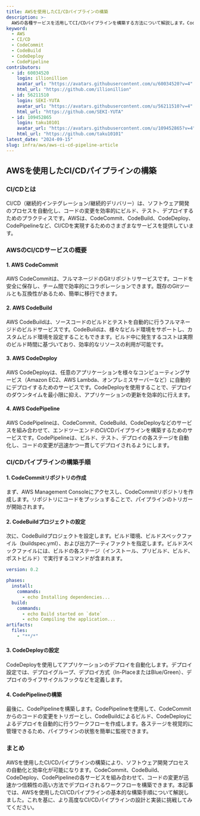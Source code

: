 ```yaml
---
title: AWSを使用したCI/CDパイプラインの構築
description: >-
  AWSの各種サービスを活用してCI/CDパイプラインを構築する方法について解説します。CodeCommit、CodeBuild、CodeDeploy、CodePipelineを組み合わせて、自動化されたビルド、テスト、デプロイのワークフローを作成します。
keyword:
  - AWS
  - CI/CD
  - CodeCommit
  - CodeBuild
  - CodeDeploy
  - CodePipeline
contributors:
  - id: 60034520
    login: illionillion
    avatar_url: "https://avatars.githubusercontent.com/u/60034520?v=4"
    html_url: "https://github.com/illionillion"
  - id: 56211510
    login: SEKI-YUTA
    avatar_url: "https://avatars.githubusercontent.com/u/56211510?v=4"
    html_url: "https://github.com/SEKI-YUTA"
  - id: 109452865
    login: taku10101
    avatar_url: "https://avatars.githubusercontent.com/u/109452865?v=4"
    html_url: "https://github.com/taku10101"
latest_date: "2024-09-15"
slug: infra/aws/aws-ci-cd-pipeline-article
---
```


## AWSを使用したCI/CDパイプラインの構築

### CI/CDとは

CI/CD（継続的インテグレーション/継続的デリバリー）は、ソフトウェア開発のプロセスを自動化し、コードの変更を効率的にビルド、テスト、デプロイするためのプラクティスです。AWSは、CodeCommit、CodeBuild、CodeDeploy、CodePipelineなど、CI/CDを実現するためのさまざまなサービスを提供しています。

### AWSのCI/CDサービスの概要

#### 1. AWS CodeCommit

AWS CodeCommitは、フルマネージドのGitリポジトリサービスです。コードを安全に保存し、チーム間で効率的にコラボレーションできます。既存のGitツールとも互換性があるため、簡単に移行できます。

#### 2. AWS CodeBuild

AWS CodeBuildは、ソースコードのビルドとテストを自動的に行うフルマネージドのビルドサービスです。CodeBuildは、様々なビルド環境をサポートし、カスタムビルド環境を設定することもできます。ビルド中に発生するコストは実際のビルド時間に基づいており、効率的なリソースの利用が可能です。

#### 3. AWS CodeDeploy

AWS CodeDeployは、任意のアプリケーションを様々なコンピューティングサービス（Amazon EC2、AWS Lambda、オンプレミスサーバーなど）に自動的にデプロイするためのサービスです。CodeDeployを使用することで、デプロイのダウンタイムを最小限に抑え、アプリケーションの更新を効率的に行えます。

#### 4. AWS CodePipeline

AWS CodePipelineは、CodeCommit、CodeBuild、CodeDeployなどのサービスを組み合わせて、エンドツーエンドのCI/CDパイプラインを構築するためのサービスです。CodePipelineは、ビルド、テスト、デプロイの各ステージを自動化し、コードの変更が迅速かつ一貫してデプロイされるようにします。

### CI/CDパイプラインの構築手順

#### 1. CodeCommitリポジトリの作成

まず、AWS Management Consoleにアクセスし、CodeCommitリポジトリを作成します。リポジトリにコードをプッシュすることで、パイプラインのトリガーが開始されます。

#### 2. CodeBuildプロジェクトの設定

次に、CodeBuildプロジェクトを設定します。ビルド環境、ビルドスペックファイル（buildspec.yml）、および出力アーティファクトを指定します。ビルドスペックファイルには、ビルドの各ステージ（インストール、プリビルド、ビルド、ポストビルド）で実行するコマンドが含まれます。

```yaml
version: 0.2

phases:
  install:
    commands:
      - echo Installing dependencies...
  build:
    commands:
      - echo Build started on `date`
      - echo Compiling the application...
artifacts:
  files:
    - "**/*"
```

#### 3. CodeDeployの設定

CodeDeployを使用してアプリケーションのデプロイを自動化します。デプロイ設定では、デプロイグループ、デプロイ方式（In-PlaceまたはBlue/Green）、デプロイのライフサイクルフックなどを定義します。

#### 4. CodePipelineの構築

最後に、CodePipelineを構築します。CodePipelineを使用して、CodeCommitからのコードの変更をトリガーとし、CodeBuildによるビルド、CodeDeployによるデプロイを自動的に行うワークフローを作成します。各ステージを視覚的に管理できるため、パイプラインの状態を簡単に監視できます。

### まとめ

AWSを使用したCI/CDパイプラインの構築により、ソフトウェア開発プロセスの自動化と効率化が可能になります。CodeCommit、CodeBuild、CodeDeploy、CodePipelineの各サービスを組み合わせて、コードの変更が迅速かつ信頼性の高い方法でデプロイされるワークフローを構築できます。本記事では、AWSを使用したCI/CDパイプラインの基本的な構築手順について解説しました。これを基に、より高度なCI/CDパイプラインの設計と実装に挑戦してみてください。
